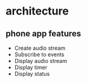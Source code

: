 # architecture

## phone app features

- Create audio stream
- Subscribe to events
- Display audio stream
- Display timer
- Display status
